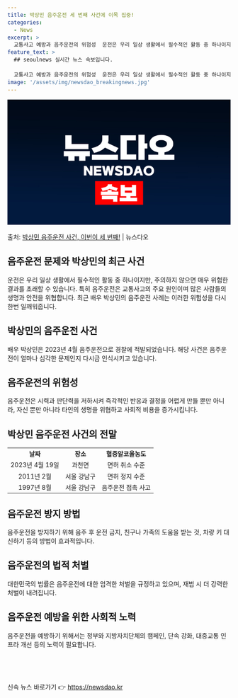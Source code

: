 ```yaml
---
title: 박상민 음주운전 세 번째 사건에 이목 집중!
categories:
  - News
excerpt: >
  교통사고 예방과 음주운전의 위험성  운전은 우리 일상 생활에서 필수적인 활동 중 하나이지만, 주의하지 않으면…
feature_text: >
  ## seoulnews 실시간 뉴스 속보입니다.

  교통사고 예방과 음주운전의 위험성  운전은 우리 일상 생활에서 필수적인 활동 중 하나이지만, 주의하지 않으면…
image: '/assets/img/newsdao_breakingnews.jpg'
---
```


![뉴스다오 속보](/assets/img/newsdao_breakingnews.jpg)

<p>출처: <a href="https://newsdao.kr/4071" rel="dofollow">박상민 음주운전 사건, 이번이 세 번째!</a> | 뉴스다오</p>

<h2 data-ke-size="size26">음주운전 문제와 박상민의 최근 사건</h2>
<p data-ke-size="size16">운전은 우리 일상 생활에서 필수적인 활동 중 하나이지만, 주의하지 않으면 매우 위험한 결과를 초래할 수 있습니다. 특히 음주운전은 교통사고의 주요 원인이며 많은 사람들의 생명과 안전을 위협합니다. 최근 배우 박상민의 음주운전 사례는 이러한 위험성을 다시 한번 일깨워줍니다.</p>

<h2 data-ke-size="size26">박상민의 음주운전 사건</h2>
<p data-ke-size="size16">배우 박상민은 2023년 4월 음주운전으로 경찰에 적발되었습니다. 해당 사건은 음주운전이 얼마나 심각한 문제인지 다시금 인식시키고 있습니다.</p>

<h2 data-ke-size="size26">음주운전의 위험성</h2>
<p data-ke-size="size16">음주운전은 시력과 판단력을 저하시켜 즉각적인 반응과 결정을 어렵게 만들 뿐만 아니라, 자신 뿐만 아니라 타인의 생명을 위협하고 사회적 비용을 증가시킵니다.</p>

<h2 data-ke-size="size26">박상민 음주운전 사건의 전말</h2>
<table>
  <tr>
    <td style="text-align: center; height: 17px;"><b>날짜</b></td>
    <td style="text-align: center; height: 17px;"><b>장소</b></td>
    <td style="text-align: center; height: 17px;"><b>혈중알코올농도</b></td>
  </tr>
  <tr>
    <td style="text-align: center; height: 17px;">2023년 4월 19일</td>
    <td style="text-align: center; height: 17px;">과천면</td>
    <td style="text-align: center; height: 17px;">면허 취소 수준</td>
  </tr>
  <tr>
    <td style="text-align: center; height: 17px;">2011년 2월</td>
    <td style="text-align: center; height: 17px;">서울 강남구</td>
    <td style="text-align: center; height: 17px;">면허 정지 수준</td>
  </tr>
  <tr>
    <td style="text-align: center; height: 17px;">1997년 8월</td>
    <td style="text-align: center; height: 17px;">서울 강남구</td>
    <td style="text-align: center; height: 17px;">음주운전 접촉 사고</td>
  </tr>
</table>

<h2 data-ke-size="size26">음주운전 방지 방법</h2>
<p data-ke-size="size16">음주운전을 방지하기 위해 음주 후 운전 금지, 친구나 가족의 도움을 받는 것, 차량 키 대신하기 등의 방법이 효과적입니다.</p>

<h2 data-ke-size="size26">음주운전의 법적 처벌</h2>
<p data-ke-size="size16">대한민국의 법률은 음주운전에 대한 엄격한 처벌을 규정하고 있으며, 재범 시 더 강력한 처벌이 내려집니다.</p>

<h2 data-ke-size="size26">음주운전 예방을 위한 사회적 노력</h2>
<p data-ke-size="size16">음주운전을 예방하기 위해서는 정부와 지방자치단체의 캠페인, 단속 강화, 대중교통 인프라 개선 등의 노력이 필요합니다.</p>
<p data-ke-size="size16">&nbsp;</p>
<p data-ke-size="size16">&nbsp;</p> 

신속 뉴스 바로가기 👉 <a href="https://newsdao.kr" rel="dofollow">https://newsdao.kr</a>


